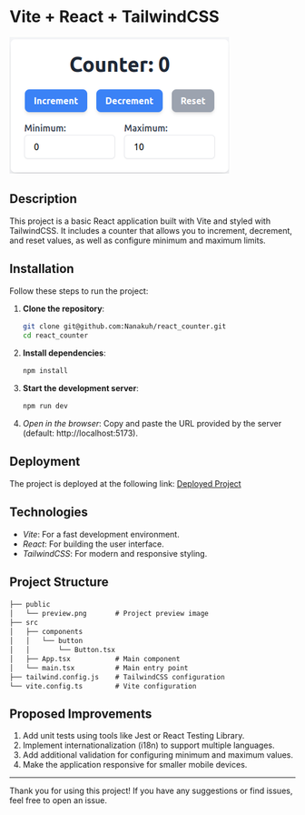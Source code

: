 # Vite + React + TailwindCSS

![Project Preview](./public/preview.png)

## Description
This project is a basic React application built with Vite and styled with TailwindCSS. It includes a counter that allows you to increment, decrement, and reset values, as well as configure minimum and maximum limits.

## Installation
Follow these steps to run the project:

1. **Clone the repository**:
   ```bash
   git clone git@github.com:Nanakuh/react_counter.git
   cd react_counter
   ```

2. **Install dependencies**:
   ```bash
   npm install
   ```

3. **Start the development server**:
   ```bash
   npm run dev
   ```
   

4. *Open in the browser*:
   Copy and paste the URL provided by the server (default: http://localhost:5173).

## Deployment
The project is deployed at the following link: [Deployed Project](https://your-deployment-link.com)

## Technologies
- *Vite*: For a fast development environment.
- *React*: For building the user interface.
- *TailwindCSS*: For modern and responsive styling.

## Project Structure
```
├── public
│   └── preview.png       # Project preview image
├── src
│   ├── components
│   │   └── button
│   │       └── Button.tsx
│   ├── App.tsx           # Main component
│   └── main.tsx          # Main entry point
├── tailwind.config.js    # TailwindCSS configuration
└── vite.config.ts        # Vite configuration
```

## Proposed Improvements
1. Add unit tests using tools like Jest or React Testing Library.
2. Implement internationalization (i18n) to support multiple languages.
3. Add additional validation for configuring minimum and maximum values.
4. Make the application responsive for smaller mobile devices.

---
Thank you for using this project! If you have any suggestions or find issues, feel free to open an issue.

